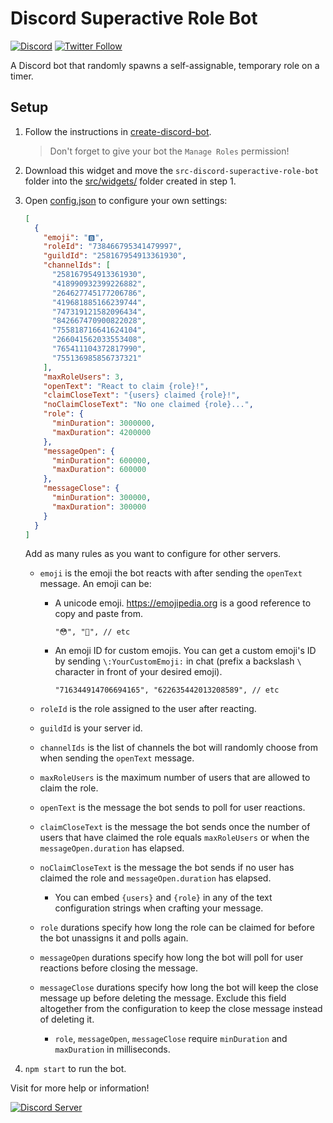 # Discord Superactive Role Bot

[![Discord](https://discord.com/api/guilds/258167954913361930/embed.png)](https://discord.gg/WjEFnzC) [![Twitter Follow](https://img.shields.io/twitter/follow/peterthehan.svg?style=social)](https://twitter.com/peterthehan)

A Discord bot that randomly spawns a self-assignable, temporary role on a timer.

## Setup

1. Follow the instructions in [create-discord-bot](https://github.com/peterthehan/create-discord-bot).

   > Don't forget to give your bot the `Manage Roles` permission!

2. Download this widget and move the `src-discord-superactive-role-bot` folder into the [src/widgets/](https://github.com/peterthehan/create-discord-bot/tree/master/app/src/widgets) folder created in step 1.

3. Open [config.json](https://github.com/peterthehan/discord-superactive-role-bot/blob/master/src-discord-superactive-role-bot/config.json) to configure your own settings:

   ```json
   [
     {
       "emoji": "🅱️",
       "roleId": "738466795341479997",
       "guildId": "258167954913361930",
       "channelIds": [
         "258167954913361930",
         "418990932399226882",
         "264627745177206786",
         "419681885166239744",
         "747319121582096434",
         "842667470900822028",
         "755818716641624104",
         "266041562033553408",
         "765411104372817990",
         "755136985856737321"
       ],
       "maxRoleUsers": 3,
       "openText": "React to claim {role}!",
       "claimCloseText": "{users} claimed {role}!",
       "noClaimCloseText": "No one claimed {role}...",
       "role": {
         "minDuration": 3000000,
         "maxDuration": 4200000
       },
       "messageOpen": {
         "minDuration": 600000,
         "maxDuration": 600000
       },
       "messageClose": {
         "minDuration": 300000,
         "maxDuration": 300000
       }
     }
   ]
   ```

   Add as many rules as you want to configure for other servers.

   - `emoji` is the emoji the bot reacts with after sending the `openText` message. An emoji can be:

     - A unicode emoji. https://emojipedia.org is a good reference to copy and paste from.

       ```
       "😳", "🥺", // etc
       ```

     - An emoji ID for custom emojis. You can get a custom emoji's ID by sending `\:YourCustomEmoji:` in chat (prefix a backslash `\` character in front of your desired emoji).

       ```
       "716344914706694165", "622635442013208589", // etc
       ```

   - `roleId` is the role assigned to the user after reacting.
   - `guildId` is your server id.
   - `channelIds` is the list of channels the bot will randomly choose from when sending the `openText` message.
   - `maxRoleUsers` is the maximum number of users that are allowed to claim the role.
   - `openText` is the message the bot sends to poll for user reactions.
   - `claimCloseText` is the message the bot sends once the number of users that have claimed the role equals `maxRoleUsers` or when the `messageOpen.duration` has elapsed.
   - `noClaimCloseText` is the message the bot sends if no user has claimed the role and `messageOpen.duration` has elapsed.

     - You can embed `{users}` and `{role}` in any of the text configuration strings when crafting your message.

   - `role` durations specify how long the role can be claimed for before the bot unassigns it and polls again.
   - `messageOpen` durations specify how long the bot will poll for user reactions before closing the message.
   - `messageClose` durations specify how long the bot will keep the close message up before deleting the message. Exclude this field altogether from the configuration to keep the close message instead of deleting it.
     - `role`, `messageOpen`, `messageClose` require `minDuration` and `maxDuration` in milliseconds.

4. `npm start` to run the bot.

Visit for more help or information!

<a href="https://discord.gg/WjEFnzC">
  <img src="https://discordapp.com/api/guilds/258167954913361930/embed.png?style=banner2" title="Discord Server"/>
</a>
